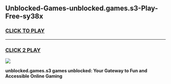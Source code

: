 
## Unblocked-Games-unblocked.games.s3-Play-Free-sy38x
<h3>
<a href="https://premium76.site?title=unblocked.games.s3&ref=23A">CLICK TO PLAY</a></h3>
<hr>

<h3>
<a href="https://premium76.site?title=unblocked.games.s3&ref=23A">CLICK 2 PLAY</a>
  
</h3>

<a href="https://premium76.site?title=unblocked.games.s3&ref=23A"><img src="https://clearcache.store/games.png"></a>


**unblocked.games.s3 games unblocked: Your Gateway to Fun and Accessible Online Gaming**
